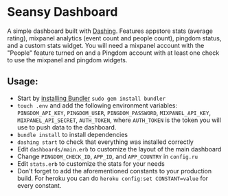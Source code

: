 # Seansy Dashboard

A simple dashboard built with [Dashing](http://shopify.github.io/dashing/). Features appstore stats (average rating), mixpanel analytics (event count and people count), pingdom status, and a custom stats widget. You will need a mixpanel account with the "People" feature turned on and a Pingdom account with at least one check to use the mixpanel and pingdom widgets.

## Usage:
- Start by [installing Bundler](http://bundler.io) `sudo gem install bundler`
- `touch .env` and add the following environment variables: `PINGDOM_API_KEY`, `PINGDOM_USER`, `PINGDOM_PASSWORD`, `MIXPANEL_API_KEY`, `MIXPANEL_API_SECRET`, `AUTH_TOKEN`, where `AUTH_TOKEN` is the token you will use to push data to the dashboard.
- `bundle install` to install dependencies
- `dashing start` to check that everything was installed correctly
- Edit `dashboards/main.erb` to customize the layout of the main dashboard
- Change `PINGDOM_CHECK_ID`, `APP_ID`, and `APP_COUNTRY` in `config.ru`
- Edit `stats.erb` to customize the stats for your needs
- Don't forget to add the aforementioned constants to your production build. For heroku you can do `heroku config:set CONSTANT=value` for every constant.
